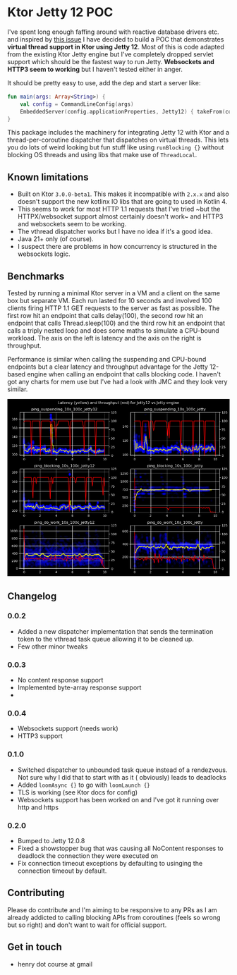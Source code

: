 # Ktor Jetty 12 POC

I've spent long enough faffing around with reactive database drivers etc. and inspired
by [this issue](https://youtrack.jetbrains.com/issue/KTOR-6734/Jetty-engine-Upgrade-Jetty-dependencies-to-the-latest-version-12)
I have decided to build a POC that demonstrates **virtual thread support in Ktor using Jetty 12**. Most of this is code
adapted from the existing Ktor Jetty engine but I've completely dropped servlet support which should be the fastest way
to run Jetty. **Websockets and HTTP3 seem to working** but I haven't tested either in anger.

It should be pretty easy to use, add the dep and start a server like:

```kotlin
fun main(args: Array<String>) {
    val config = CommandLineConfig(args)
    EmbeddedServer(config.applicationProperties, Jetty12) { takeFrom(config.engineConfig) }.start(true)
}
```

This package includes the machinery for integrating Jetty 12 with Ktor and a thread-per-coroutine dispatcher that
dispatches on virtual threads. This lets you do lots of weird looking but fun stuff like using `runBlocking {}` without
blocking OS threads and using libs that make use of `ThreadLocal`.

## Known limitations

- Built on Ktor `3.0.0-beta1`. This makes it incompatible with `2.x.x` and also doesn't support the new kotlinx IO libs
  that are going to used in Kotlin 4.
- This seems to work for most HTTP 1.1 requests that I've tried ~but the HTTPX/websocket support almost certainly
  doesn't
  work~ and HTTP3 and websockets seem to be working.
- The vthread dispatcher works but I have no idea if it's a good idea.
- Java 21+ only (of course).
- I suspect there are problems in how concurrency is structured in the websockets logic.

## Benchmarks

Tested by running a minimal Ktor server in a VM and a client on the same box but separate VM. Each run lasted for 10
seconds and involved 100 clients firing HTTP 1.1 GET requests to the server as fast as possible. The first row hit an
endpoint that calls delay(100), the second row hit an endpoint that calls Thread.sleep(100) and the third row hit an
endpoint that calls a triply nested loop and does some maths to simulate a CPU-bound workload. The axis on the left is
latency and the axis on the right is throughput.

Performance is similar when calling the suspending and CPU-bound endpoints but a clear latency and throughput advantage
for the Jetty 12-based engine when calling an endpoint that calls blocking code. I haven't got any charts for mem use
but I've had a look with JMC and they look very similar.

![Jetty vs Jetty 12 engine benchmark results](https://github.com/henryjcee/ktor-jetty-12-poc/blob/main/assets/latency_benchmark_results.png?raw=true)

## Changelog

### 0.0.2

- Added a new dispatcher implementation that sends the termination token to the vthread task queue allowing it to be
  cleaned up.
- Few other minor tweaks

### 0.0.3

- No content response support
- Implemented byte-array response support
-

### 0.0.4

- Websockets support (needs work)
- HTTP3 support

### 0.1.0

- Switched dispatcher to unbounded task queue instead of a rendezvous. Not sure why I did that to start with as it (
  obviously) leads to deadlocks
- Added `loomAsync {}` to go with `loomLaunch {}`
- TLS is working (see Ktor docs for config)
- Websockets support has been worked on and I've got it running over http and https

### 0.2.0

- Bumped to Jetty 12.0.8
- Fixed a showstopper bug that was causing all NoContent responses to deadlock the connection they were executed on
- Fix connection timeout exceptions by defaulting to usinging the connection timeout by default.

## Contributing

Please do contribute and I'm aiming to be responsive to any PRs as I am already addicted to calling blocking APIs
from coroutines (feels so wrong but so right) and don't want to wait for official support.

## Get in touch

- henry dot course at gmail
